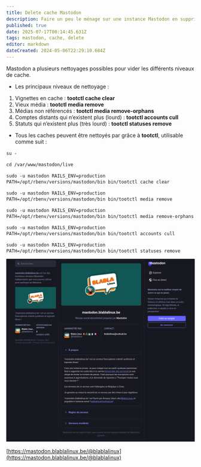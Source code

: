 ```yaml
---
title: Delete cache Mastodon
description: Faire un peu le ménage sur une instance Mastodon en supprimant certains éléments mis en cache.
published: true
date: 2025-07-17T00:14:45.631Z
tags: mastodon, cache, delete
editor: markdown
dateCreated: 2024-05-06T22:29:10.684Z
---
```


Mastodon a plusieurs nettoyages possibles pour vider les différents niveaux de cache.

-   Les principaux niveaux de nettoyage :

1.  Vignettes en cache : **tootctl cache clear**
2.  Vieux média : **tootctl media remove**
3.  Médias non référencés : **tootctl media remove-orphans**
4.  Comptes distants qui n’existent plus (lourd) : **tootctl accounts cull**
5.  Statuts qui n’existent plus (très lourd) : **tootctl statuses remove**

-   Tous les caches peuvent être nettoyés par grâce à **tootctl**, utilisable comme suit :

```plaintext
su -
```

```plaintext
cd /var/www/mastodon/live
```

```plaintext
sudo -u mastodon RAILS_ENV=production PATH=/opt/rbenv/versions/mastodon/bin bin/tootctl cache clear
```

```plaintext
sudo -u mastodon RAILS_ENV=production PATH=/opt/rbenv/versions/mastodon/bin bin/tootctl media remove
```

```plaintext
sudo -u mastodon RAILS_ENV=production PATH=/opt/rbenv/versions/mastodon/bin bin/tootctl media remove-orphans
```

```plaintext
sudo -u mastodon RAILS_ENV=production PATH=/opt/rbenv/versions/mastodon/bin bin/tootctl accounts cull 
```

```plaintext
sudo -u mastodon RAILS_ENV=production PATH=/opt/rbenv/versions/mastodon/bin bin/tootctl statuses remove
```

![](/mastodon-cache/mastodon.blablalinux.png)

[https://mastodon.blablalinux.be/@blablalinux](https://mastodon.blablalinux.be/@blablalinux)